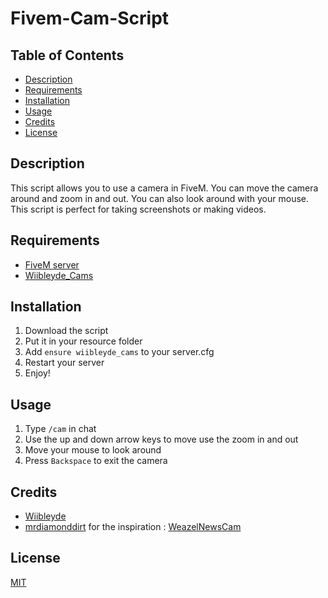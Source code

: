 # Fivem-Cam-Script

## Table of Contents

- [Description](#description)
- [Requirements](#requirements)
- [Installation](#installation)
- [Usage](#usage)
- [Credits](#credits)
- [License](#license)

## Description

This script allows you to use a camera in FiveM. You can move the camera around and zoom in and out. You can also look around with your mouse. This script is perfect for taking screenshots or making videos.

## Requirements

- [FiveM server](https://fivem.net/)
- [Wiibleyde_Cams](https://github.com/Wiibleyde/Fivem-Cam-Script)

## Installation

1. Download the script
2. Put it in your resource folder
3. Add `ensure wiibleyde_cams` to your server.cfg
4. Restart your server
5. Enjoy!

## Usage

1. Type `/cam` in chat
2. Use the up and down arrow keys to move use the zoom in and out
3. Move your mouse to look around
4. Press `Backspace` to exit the camera


## Credits

- [Wiibleyde](https://github.com/Wiibleyde)
- [mrdiamonddirt](https://github.com/mrdiamonddirt) for the inspiration : [WeazelNewsCam](https://github.com/mrdiamonddirt/WeazelNewsCam)

## License

[MIT](https://choosealicense.com/licenses/mit/)
